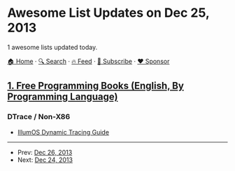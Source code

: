 # Awesome List Updates on Dec 25, 2013

1 awesome lists updated today.

[🏠 Home](/README.md) · [🔍 Search](https://www.trackawesomelist.com/search/) · [🔥 Feed](https://www.trackawesomelist.com/rss.xml) · [📮 Subscribe](https://trackawesomelist.us17.list-manage.com/subscribe?u=d2f0117aa829c83a63ec63c2f&id=36a103854c) · [❤️  Sponsor](https://github.com/sponsors/theowenyoung)



## [1. Free Programming Books (English, By Programming Language)](/content/EbookFoundation/free-programming-books/README.md)

### DTrace / Non-X86

*   [IllumOS Dynamic Tracing Guide](http://dtrace.org/guide/preface.html)

---

- Prev: [Dec 26, 2013](/content/2013/12/26/README.md)
- Next: [Dec 24, 2013](/content/2013/12/24/README.md)